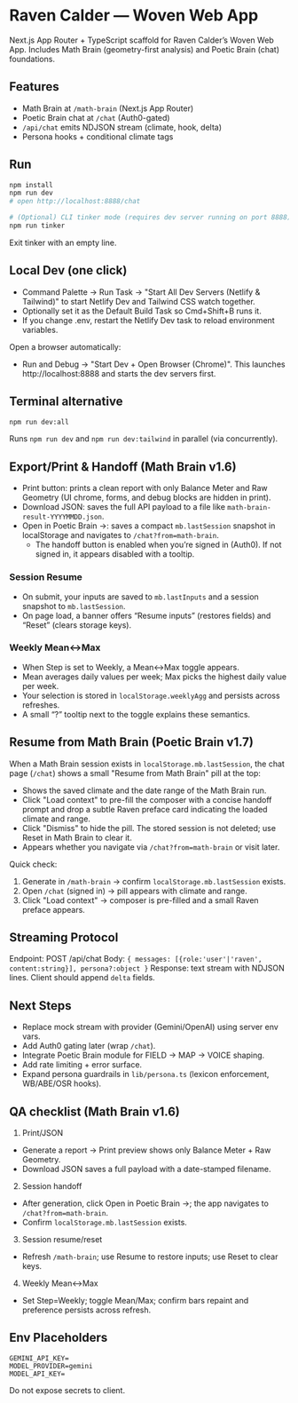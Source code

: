 # Raven Calder — Woven Web App

Next.js App Router + TypeScript scaffold for Raven Calder’s Woven Web App. Includes Math Brain (geometry-first analysis) and Poetic Brain (chat) foundations.

## Features
- Math Brain at `/math-brain` (Next.js App Router)
- Poetic Brain chat at `/chat` (Auth0-gated)
- `/api/chat` emits NDJSON stream (climate, hook, delta)
- Persona hooks + conditional climate tags

## Run
```bash
npm install
npm run dev
# open http://localhost:8888/chat

# (Optional) CLI tinker mode (requires dev server running on port 8888)
npm run tinker
```
Exit tinker with an empty line.

## Local Dev (one click)
- Command Palette → Run Task → "Start All Dev Servers (Netlify & Tailwind)" to start Netlify Dev and Tailwind CSS watch together.
- Optionally set it as the Default Build Task so Cmd+Shift+B runs it.
- If you change .env, restart the Netlify Dev task to reload environment variables.

Open a browser automatically:
- Run and Debug → "Start Dev + Open Browser (Chrome)". This launches http://localhost:8888 and starts the dev servers first.

## Terminal alternative
```bash
npm run dev:all
```
Runs `npm run dev` and `npm run dev:tailwind` in parallel (via concurrently).

## Export/Print & Handoff (Math Brain v1.6)

- Print button: prints a clean report with only Balance Meter and Raw Geometry (UI chrome, forms, and debug blocks are hidden in print).
- Download JSON: saves the full API payload to a file like `math-brain-result-YYYYMMDD.json`.
- Open in Poetic Brain →: saves a compact `mb.lastSession` snapshot in localStorage and navigates to `/chat?from=math-brain`.
	- The handoff button is enabled when you’re signed in (Auth0). If not signed in, it appears disabled with a tooltip.

### Session Resume

- On submit, your inputs are saved to `mb.lastInputs` and a session snapshot to `mb.lastSession`.
- On page load, a banner offers “Resume inputs” (restores fields) and “Reset” (clears storage keys).

### Weekly Mean↔Max

- When Step is set to Weekly, a Mean↔Max toggle appears.
- Mean averages daily values per week; Max picks the highest daily value per week.
- Your selection is stored in `localStorage.weeklyAgg` and persists across refreshes.
- A small “?” tooltip next to the toggle explains these semantics.

## Resume from Math Brain (Poetic Brain v1.7)

When a Math Brain session exists in `localStorage.mb.lastSession`, the chat page (`/chat`) shows a small "Resume from Math Brain" pill at the top:

- Shows the saved climate and the date range of the Math Brain run.
- Click "Load context" to pre-fill the composer with a concise handoff prompt and drop a subtle Raven preface card indicating the loaded climate and range.
- Click "Dismiss" to hide the pill. The stored session is not deleted; use Reset in Math Brain to clear it.
- Appears whether you navigate via `/chat?from=math-brain` or visit later.

Quick check:
1) Generate in `/math-brain` → confirm `localStorage.mb.lastSession` exists.
2) Open `/chat` (signed in) → pill appears with climate and range.
3) Click "Load context" → composer is pre-filled and a small Raven preface appears.

## Streaming Protocol
Endpoint: POST /api/chat
Body: `{ messages: [{role:'user'|'raven', content:string}], persona?:object }`
Response: text stream with NDJSON lines. Client should append `delta` fields.

## Next Steps
- Replace mock stream with provider (Gemini/OpenAI) using server env vars.
- Add Auth0 gating later (wrap `/chat`).
- Integrate Poetic Brain module for FIELD → MAP → VOICE shaping.
- Add rate limiting + error surface.
 - Expand persona guardrails in `lib/persona.ts` (lexicon enforcement, WB/ABE/OSR hooks).

## QA checklist (Math Brain v1.6)

1) Print/JSON
- Generate a report → Print preview shows only Balance Meter + Raw Geometry.
- Download JSON saves a full payload with a date-stamped filename.

2) Session handoff
- After generation, click Open in Poetic Brain →; the app navigates to `/chat?from=math-brain`.
- Confirm `localStorage.mb.lastSession` exists.

3) Session resume/reset
- Refresh `/math-brain`; use Resume to restore inputs; use Reset to clear keys.

4) Weekly Mean↔Max
- Set Step=Weekly; toggle Mean/Max; confirm bars repaint and preference persists across refresh.

## Env Placeholders
```
GEMINI_API_KEY=
MODEL_PROVIDER=gemini
MODEL_API_KEY=
```
Do not expose secrets to client.
